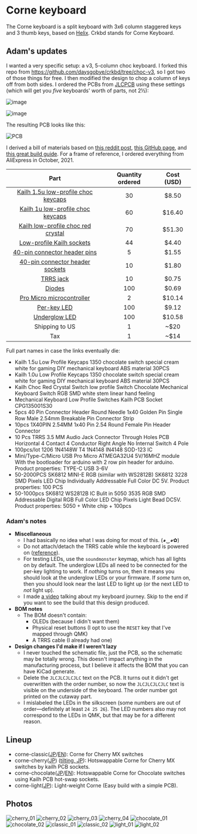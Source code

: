 # Corne keyboard

The Corne keyboard is a split keyboard with 3x6 column staggered keys and 3 thumb keys,
based on [Helix](https://github.com/MakotoKurauchi/helix).
Crkbd stands for Corne Keyboard.

## Adam's updates

I wanted a very specific setup: a v3, 5-column choc keyboard. I forked this repo from https://github.com/daysgobye/crkbd/tree/choc-v3, so I got two of those things for free. I then modified the design to chop a column of keys off from both sides. I ordered the PCBs from [JLCPCB](https://jlcpcb.com/) using these settings (which will get you _five_ keyboards' worth of parts, not 2½):

![image](https://user-images.githubusercontent.com/7192897/143666549-bfe39743-461c-4494-a71e-f4b3a82fec31.png)

![image](https://user-images.githubusercontent.com/7192897/143666569-581366c1-17a8-4f11-b1fe-73eb904e408a.png)

The resulting PCB looks like this:

![PCB](https://user-images.githubusercontent.com/7192897/143667272-6b00503a-9861-4b1d-ade0-cb7e9dcfa954.jpg)

I derived a bill of materials based on [this reddit post](https://www.reddit.com/r/crkbd/comments/esv3i8/guide_corne_diy_kit/), [this GitHub page](https://github.com/ItsWaffIe/waffle_corne/wiki/Build-Log#parts), and [this great build guide](https://medwa.io/docs/corne-lp-build-guide/#bom). For a frame of reference, I ordered everything from AliExpress in October, 2021.

**Part**|**Quantity ordered**|**Cost (USD)**
:-----:|:-----:|:-----:
[Kailh 1.5u low-profile choc keycaps](https://www.aliexpress.com/item/33024722080.html)|30|$8.50
[Kailh 1u low-profile choc keycaps](https://www.aliexpress.com/item/33026798318.html)|60|$16.40
[Kailh low-profile choc red crystal](https://www.aliexpress.com/item/4001016150022.html)|70|$51.30
[Low-profile Kailh sockets](https://www.aliexpress.com/item/1005002695808124.html)|44|$4.40
[40-pin connector header pins](https://www.aliexpress.com/item/4001345538843.html)|5|$1.55
[40-pin connector header sockets](https://www.aliexpress.com/item/32847384633.html)|10|$1.80
[TRRS jack](https://www.aliexpress.com/item/33029465106.html)|10|$0.75
[Diodes](https://www.aliexpress.com/item/4000685043735.html)|100|$0.69
[Pro Micro microcontroller](https://www.aliexpress.com/item/32888212119.html)|2|$10.14
[Per-key LED](https://www.aliexpress.com/item/4000475685852.html)|100|$9.12
[Underglow LED](https://www.aliexpress.com/item/32830413032.html)|100|$10.58
Shipping to US|1|~$20
Tax|1|~$14

Full part names in case the links eventually die:

- Kailh 1.5u Low Profile Keycaps 1350 chocolate switch special cream white for gaming DIY mechanical keyboard ABS material 30PCS
- Kailh 1.0u Low Profile Keycaps 1350 chocolate switch special cream white for gaming DIY mechanical keyboard ABS material 30PCS
- Kailh Choc Red Crystal Switch low profile Switch Chocolate Mechanical Keyboard Switch RGB SMD white stem linear hand feeling
- Mechanical Keyboard Low Profile Switches Kailh PCB Socket CPG135001S30
- 5pcs 40 Pin Connector Header Round Needle 1x40 Golden Pin Single Row Male 2.54mm Breakable Pin Connector Strip
- 10pcs 1X40PIN 2.54MM 1x40 Pin 2.54 Round Female Pin Header Connector
- 10 Pcs TRRS 3.5 MM Audio Jack Connector Through Holes PCB Horizontal 4 Contact 4 Conductor Right Angle No Internal Switch 4 Pole
- 100pcs/lot 1206 1N4148W T4 1N4148 IN4148 SOD-123 IC
- Mini/Type-C/Micro USB Pro Micro ATMEGA32U4 5V/16MHZ module With the bootloader for arduino with 2 row pin header for arduino. Product properties: TYPE-C USB 3-6V
- 50-2000PCS SK6812 MINI-E RGB (similar with WS2812B) SK6812 3228 SMD Pixels LED Chip Individually Addressable Full Color DC 5V. Product properties: 100 PCS
- 50-1000pcs SK6812 WS2812B IC Bulit in 5050 3535 RGB SMD Addressable Digital RGB Full Color LED Chip Pixels Light Bead DC5V. Product properties: 5050 + White chip + 100pcs

### Adam's notes

- **Miscellaneous**
    - I had basically no idea what I was doing for most of this. (◕‿◕✿)
    - Do not attach/detach the TRRS cable while the keyboard is powered on ([reference](https://docs.qmk.fm/#/feature_split_keyboard?id=considerations)).
    - For testing LEDs, use the `soundmonster` keymap, which has all lights on by default. The underglow LEDs all need to be connected for the per-key lighting to work. If _nothing_ turns on, then it means you should look at the underglow LEDs or your firmware. If _some_ turn on, then you should look near the last LED to light up (or the next LED to _not_ light up).
    - I made [a video](https://www.youtube.com/watch?v=uilLCe1fvb0) talking about my keyboard journey. Skip to the end if you want to see the build that this design produced.
- **BOM notes**
    - The BOM doesn't contain:
        - OLEDs (because I didn't want them)
        - Physical reset buttons (I opt to use the `RESET` key that I've mapped through QMK)
        - A TRRS cable (I already had one)
- **Design changes I'd make if I weren't lazy**
    - I never touched the schematic file, just the PCB, so the schematic may be totally wrong. This doesn't impact anything in the manufacturing process, but I believe it affects the BOM that you can have KiCad generate.
    - Delete the `JLCJLCJLCJLC` text on the PCB. It turns out it didn't get overwritten with the order number, so now the `JLCJLCJLCJLC` text is visible on the underside of the keyboard. The order number got printed on the cutaway part.
    - I mislabeled the LEDs in the silkscreen (some numbers are out of order—definitely at least `24 25 26`). The LED numbers also may not correspond to the LEDs in QMK, but that may be for a different reason.

## Lineup

- corne-classic([JP](corne-classic/doc/buildguide_jp.md)/[EN](corne-classic/doc/buildguide_en.md)):
    Corne for Cherry MX switches
- corne-cherry([JP](corne-cherry/doc/buildguide_jp.md)) ([tilting, JP](corne-cherry/doc/v2/buildguide_tilting_tenting_plate_jp.md)):
    Hotswappable Corne for Cherry MX switches by kailh PCB sockets.
- corne-chocolate([JP](corne-chocolate/doc/buildguide_jp.md)/[EN](corne-chocolate/doc/buildguide_en.md)):
    Hotswappable Corne for Chocolate switches using Kailh PCB hot-swap sockets.
- corne-light([JP](corne-light/doc/buildguide_jp.md)):
    Light-weight Corne (Easy build with a simple PCB).

## Photos

![cherry_01](https://user-images.githubusercontent.com/736191/47172655-0d0e9b80-d347-11e8-8a11-ccce9bf8d2b4.JPG)
![cherry_02](https://user-images.githubusercontent.com/736191/47172658-0da73200-d347-11e8-8ab5-6267faf3e447.JPG)
![cherry_03](https://user-images.githubusercontent.com/736191/47172661-0da73200-d347-11e8-95a5-4e978fbb70bb.JPG)
![cherry_04](https://user-images.githubusercontent.com/736191/47172662-0da73200-d347-11e8-8510-139a9ed94d9a.JPG)
![chocolate_01](https://user-images.githubusercontent.com/736191/49698496-0c3c0c80-fc08-11e8-87bc-4fd2aa7f3f78.jpg)
![chocolate_02](https://user-images.githubusercontent.com/736191/49698493-06462b80-fc08-11e8-95fd-8d18763b38ff.jpg)
![classic_01](https://user-images.githubusercontent.com/736191/43596530-8330e31e-96ba-11e8-8aee-4956470d2c3b.png)
![classic_02](https://user-images.githubusercontent.com/736191/43596538-8ab6be6a-96ba-11e8-90c5-13edd2eb7fb4.png)
![light_01](https://user-images.githubusercontent.com/736191/69654854-d615c800-10b8-11ea-8903-ebf019d7b125.png)
![light_02](https://user-images.githubusercontent.com/736191/69654882-df069980-10b8-11ea-8efe-069b68db3bc0.png)
